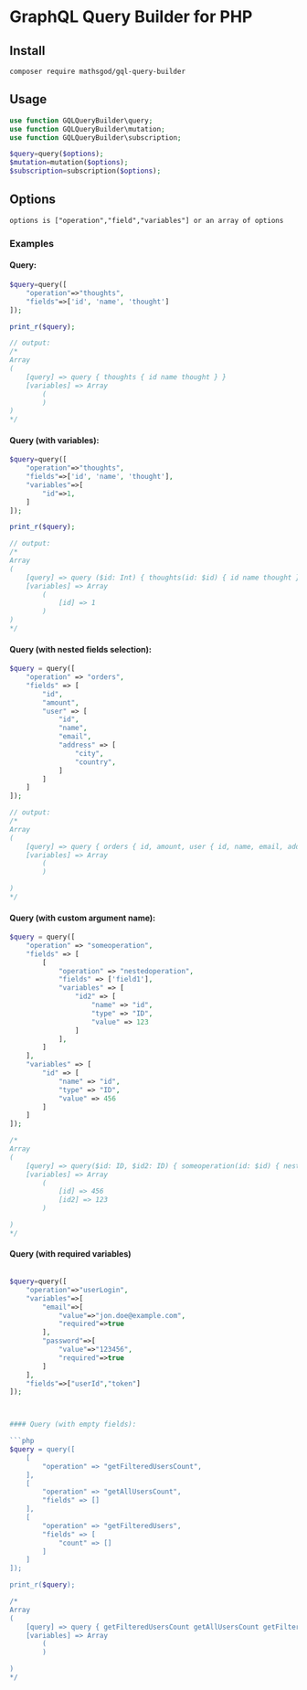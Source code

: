 # GraphQL Query Builder for PHP

## Install

`composer require mathsgod/gql-query-builder`

## Usage

```php
use function GQLQueryBuilder\query;
use function GQLQueryBuilder\mutation;
use function GQLQueryBuilder\subscription;

$query=query($options);
$mutation=mutation($options);
$subscription=subscription($options);
```

## Options
   
`options is ["operation","field","variables"] or an array of options`

### Examples

#### Query:

```php
$query=query([
    "operation"=>"thoughts",
    "fields"=>['id', 'name', 'thought']
]);

print_r($query);

// output:
/*
Array
(
    [query] => query { thoughts { id name thought } }
    [variables] => Array
        (
        )
)
*/
```



#### Query (with variables):

```php
$query=query([
    "operation"=>"thoughts",
    "fields"=>['id', 'name', 'thought'],
    "variables"=>[
        "id"=>1,
    ]
]);

print_r($query);

// output:
/*
Array
(
    [query] => query ($id: Int) { thoughts(id: $id) { id name thought } }
    [variables] => Array
        (
            [id] => 1
        )
)
*/
```

#### Query (with nested fields selection):
    
```php
$query = query([
    "operation" => "orders",
    "fields" => [
        "id",
        "amount",
        "user" => [
            "id",
            "name",
            "email",
            "address" => [
                "city",
                "country",
            ]
        ]
    ]
]);

// output:
/*
Array
(
    [query] => query { orders { id, amount, user { id, name, email, address { city, country } } } }
    [variables] => Array
        (
        )

)
*/
```

#### Query (with custom argument name):

```php
$query = query([
    "operation" => "someoperation",
    "fields" => [
        [
            "operation" => "nestedoperation",
            "fields" => ['field1'],
            "variables" => [
                "id2" => [
                    "name" => "id",
                    "type" => "ID",
                    "value" => 123
                ]
            ],
        ]
    ],
    "variables" => [
        "id" => [
            "name" => "id",
            "type" => "ID",
            "value" => 456
        ]
    ]
]);

/*
Array
(
    [query] => query($id: ID, $id2: ID) { someoperation(id: $id) { nestedoperation (id: $id2)  { field1 }  } }
    [variables] => Array
        (
            [id] => 456
            [id2] => 123
        )

)
*/
```

#### Query (with required variables)
```php

$query=query([
    "operation"=>"userLogin",
    "variables"=>[
        "email"=>[
            "value"=>"jon.doe@example.com",
            "required"=>true
        ],
        "password"=>[
            "value"=>"123456",
            "required"=>true
        ]
    ],
    "fields"=>["userId","token"]
]);



#### Query (with empty fields):

```php
$query = query([
    [
        "operation" => "getFilteredUsersCount",
    ],
    [
        "operation" => "getAllUsersCount",
        "fields" => []
    ],
    [
        "operation" => "getFilteredUsers",
        "fields" => [
            "count" => []
        ]
    ]
]);

print_r($query);

/*
Array
(
    [query] => query { getFilteredUsersCount getAllUsersCount getFilteredUsers { count } }
    [variables] => Array
        (
        )

)
*/
```

